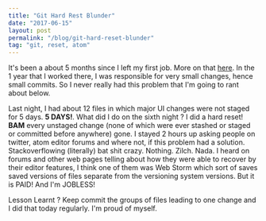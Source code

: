 ```yaml
---
title: "Git Hard Rest Blunder"
date: "2017-06-15"
layout: post
permalink: "/blog/git-hard-reset-blunder"
tag: "git, reset, atom"
---
```


It's been a about 5 months since I left my first job. More on that [here](https://gdad-s-river.github.io/blog/goodbye-sapient). In the 1 year that I worked there, I was responsible for very small changes, hence small commits. So I never really had this problem that I'm going to rant about below. 

Last night, I had about 12 files in which major UI changes were not staged for 5 days. **5 DAYS!**. What did I do on the sixth night ? I did a hard reset! **BAM** every unstaged change (none of which were ever stashed or staged or committed before anywhere) gone. I stayed 2 hours up asking people on twitter, atom editor forums and where not, if this problem had a solution. Stackoverflowing (literally) bat shit crazy. Nothing. Zilch. Nada. I heard on forums and other web pages telling about how they were able to recover by their editor features, I think one of them was Web Storm which sort of saves saved versions of files separate from the versioning system versions. But it is PAID! And I'm JOBLESS!

Lesson Learnt ? Keep commit the groups of files leading to one change and I did that today regularly. I'm proud of myself.
